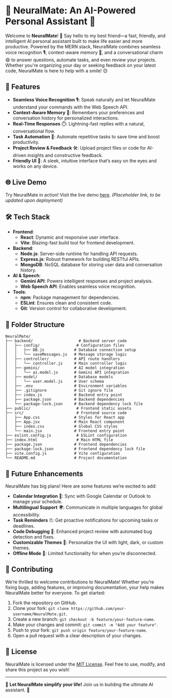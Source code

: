# 🤖 NeuralMate: An AI-Powered Personal Assistant 🌟

Welcome to **NeuralMate**! 🎉 Say hello to my best friend—a fast, friendly, and intelligent AI personal assistant built to make life easier and more productive. Powered by the MERN stack, NeuralMate combines seamless voice recognition 🎙️, context-aware memory 📌, and a conversational charm 😄 to answer questions, automate tasks, and even review your projects. Whether you're organizing your day or seeking feedback on your latest code, NeuralMate is here to help with a smile! 😊

## 🎯 Features

- **Seamless Voice Recognition** 🎙️: Speak naturally and let NeuralMate understand your commands with the Web Speech API.
- **Context-Aware Memory** 📌: Remembers your preferences and conversation history for personalized interactions.
- **Real-Time Responses** ⏱️: Lightning-fast replies with a natural, conversational flow.
- **Task Automation** 🔄: Automate repetitive tasks to save time and boost productivity.
- **Project Review & Feedback** 🛠️: Upload project files or code for AI-driven insights and constructive feedback.
- **Friendly UI** 🌟: A sleek, intuitive interface that’s easy on the eyes and works on any device.

## 🌐 Live Demo

Try NeuralMate in action! Visit the live demo [here](https://neuralmate-demo-placeholder.com). *(Placeholder link, to be updated upon deployment)*

## 🛠️ Tech Stack

- **Frontend**:
  - **React**: Dynamic and responsive user interface.
  - **Vite**: Blazing-fast build tool for frontend development.
- **Backend**:
  - **Node.js**: Server-side runtime for handling API requests.
  - **Express.js**: Robust framework for building RESTful APIs.
  - **MongoDB**: NoSQL database for storing user data and conversation history.
- **AI & Speech**:
  - **Gemini API**: Powers intelligent responses and project analysis.
  - **Web Speech API**: Enables seamless voice recognition.
- **Tools**:
  - **npm**: Package management for dependencies.
  - **ESLint**: Ensures clean and consistent code.
  - **Git**: Version control for collaborative development.

## 📂 Folder Structure

```
NeuralMate/
├── backend/                    # Backend server code
│   ├── config/                # Configuration files
│   │   ├── DB.js             # Database connection setup
│   │   └── saveMessages.js   # Message storage logic
│   ├── controller/           # API route handlers
│   │   └── controller.js     # Main controller logic
│   ├── gemini/               # AI model integration
│   │   └── ai.model.js       # Gemini API integration
│   ├── model/                # Database models
│   │   └── user.model.js     # User schema
│   ├── .env                  # Environment variables
│   ├── .gitignore            # Git ignore file
│   ├── index.js              # Backend entry point
│   ├── package.json          # Backend dependencies
│   └── package-lock.json     # Backend dependency lock file
├── public/                    # Frontend static assets
├── src/                       # Frontend source code
│   ├── App.css               # Styles for React app
│   ├── App.jsx               # Main React component
│   ├── index.css             # Global CSS styles
│   └── main.jsx              # Frontend entry point
├── eslint.config.js           # ESLint configuration
├── index.html                 # Main HTML file
├── package.json              # Frontend dependencies
├── package-lock.json         # Frontend dependency lock file
├── vite.config.js            # Vite configuration
└── README.md                 # Project documentation
```

## 🚀 Future Enhancements

NeuralMate has big plans! Here are some features we’re excited to add:
- **Calendar Integration** 📅: Sync with Google Calendar or Outlook to manage your schedule.
- **Multilingual Support** 🌍: Communicate in multiple languages for global accessibility.
- **Task Reminders** ⏰: Get proactive notifications for upcoming tasks or deadlines.
- **Code Debugging** 🐞: Enhanced project review with automated bug detection and fixes.
- **Customizable Themes** 🎨: Personalize the UI with light, dark, or custom themes.
- **Offline Mode** 📴: Limited functionality for when you’re disconnected.

## 🤝 Contributing

We’re thrilled to welcome contributions to NeuralMate! Whether you’re fixing bugs, adding features, or improving documentation, your help makes NeuralMate better for everyone. To get started:
1. Fork the repository on GitHub.
2. Clone your fork: `git clone https://github.com/your-username/NeuralMate.git`.
3. Create a new branch: `git checkout -b feature/your-feature-name`.
4. Make your changes and commit: `git commit -m "Add your feature"`.
5. Push to your fork: `git push origin feature/your-feature-name`.
6. Open a pull request with a clear description of your changes.


## 📜 License

NeuralMate is licensed under the [MIT License](https://opensource.org/licenses/MIT). Feel free to use, modify, and share this project as you wish!

---

🤖 **Let NeuralMate simplify your life!** Join us in building the ultimate AI assistant. 🌟